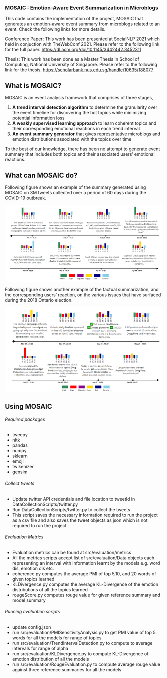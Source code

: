 ### MOSAIC : Emotion-Aware Event Summarization in Microblogs
This code contains the implementation of the project, MOSAIC that generates an emotion-aware event summary from microblogs related to an event. Check the following links for more details.

Conference Paper: This work has been presented at SocialNLP 2021 which held in conjuction with TheWebConf 2021. Please refer to the following link for the full paper.
https://dl.acm.org/doi/10.1145/3442442.3452311

Thesis: This work has been done as a Master Thesis in School of Computing, National University of Singapore. Please refer to the following link for the thesis.
https://scholarbank.nus.edu.sg/handle/10635/188077

## What is MOSAIC?
MOSAIC is an event analysis framework that comprises of three stages,
1. **A trend interval detection algorithm** to determine the granularity over the event timeline for discovering the hot topics while minimizing potential information loss
2. **A weakly supervised learning approach** to learn coherent topics and their corresponding emotional reactions in each trend interval
3. **An event summary generator** that gives representative microblogs and emotion distributions associated with the topics over time

To the best of our knowledge, there has been no attempt to generate event summary that includes both topics and their associated users’ emotional reactions.

## What can MOSAIC do?
Following figure shows an example of the summary generated using MOSAIC on 3M tweets collected over a period of 60 days during the COVID-19 outbreak.
<p align="center">
<img src="SampleSummary/covidOutbreak.PNG" width="600" align="center">
</p>

Following figure shows another example of the factual summarization, and the corresponding users’ reaction, on the various issues that have surfaced during the
2018 Ontario election.
<p align="center">
<img src="SampleSummary/ontarioElection.PNG" width="600">
</p>

## Using MOSAIC
###### Required packages
* tweepy
* nltk
* pandas
* numpy
* sklearn
* emoji
* twikenizer
* gensim

###### Collect tweets
* Update twitter API credentials and file location to tweetId in DataCollectionScripts/twitter.py
* Run DataCollectionScripts/twitter.py to collect the tweets
* This script saves the necessary information required to run the project as a csv file and also saves the tweet objects as json which is not required to run the project

###### Evaluation Metrics
* Evaluation metrics can be found at src/evaluation/metrics
* All the metrics scripts accept list of src/evaluation/Data objects each representing an interval with information learnt by the models e.g. word dis, emotion dis etc.
* coherence.py computes the average PMI of top 5,10, and 20 words of given topics learned
* KLDivergence.py computes the average KL-Divergence of the emotion distributions of all the topics learned
* rougeScore.py computes rouge value for given reference summary and model summary

###### Running evaluation scripts
* update config.json
* run src/evaluation/PMISensitivityAnalysis.py to get PMI value of top 5 words for all the models for range of topics
* run src/evaluation/TrendIntervalDetection.py to compute to average intervals for range of alpha
* run src/evaluation/KLDivergence.py to compute KL-Divergence of emotion distribution of all the models
* run src/evaluation/RougeEvaluation.py to compute average rouge value against three reference summaries for all the models
